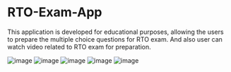 # RTO-Exam-App

This application is developed for educational purposes, allowing the users to prepare the multiple choice questions for RTO exam.
And also user can watch video related to RTO exam for preparation.



 ![image](https://user-images.githubusercontent.com/87118010/146134702-311a8b4f-e2f7-4c7c-982f-d38a7ea607ff.png)
![image](https://user-images.githubusercontent.com/87118010/146134752-2aee1fb9-bf0f-4038-bf43-557ea09fd544.png)
![image](https://user-images.githubusercontent.com/87118010/146134788-ca27541d-638c-4000-9104-334b48821d99.png)
![image](https://user-images.githubusercontent.com/87118010/146134822-f3176256-f126-4ef2-a4a3-85459aa85128.png)
![image](https://user-images.githubusercontent.com/87118010/146134949-9a5eb0b2-41f8-4036-9a67-223acecb3f52.png)

